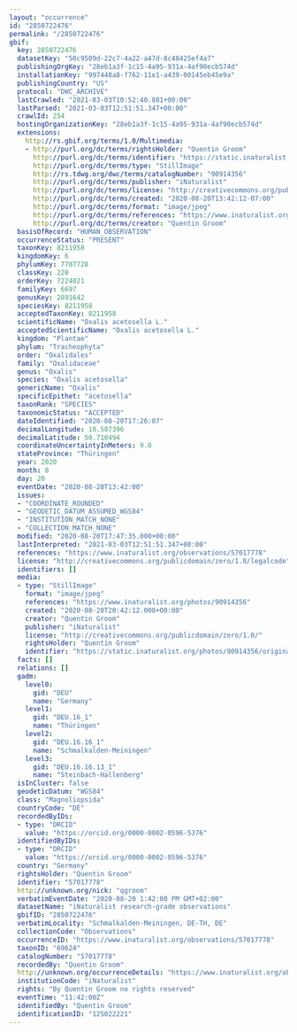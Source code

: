 ```yaml
---
layout: "occurrence"
id: "2850722476"
permalink: "/2850722476"
gbif:
  key: 2850722476
  datasetKey: "50c9509d-22c7-4a22-a47d-8c48425ef4a7"
  publishingOrgKey: "28eb1a3f-1c15-4a95-931a-4af90ecb574d"
  installationKey: "997448a8-f762-11e1-a439-00145eb45e9a"
  publishingCountry: "US"
  protocol: "DWC_ARCHIVE"
  lastCrawled: "2021-03-03T10:52:40.881+00:00"
  lastParsed: "2021-03-03T12:51:51.347+00:00"
  crawlId: 254
  hostingOrganizationKey: "28eb1a3f-1c15-4a95-931a-4af90ecb574d"
  extensions:
    http://rs.gbif.org/terms/1.0/Multimedia:
    - http://purl.org/dc/terms/rightsHolder: "Quentin Groom"
      http://purl.org/dc/terms/identifier: "https://static.inaturalist.org/photos/90914356/original.jpeg?1597926889"
      http://purl.org/dc/terms/type: "StillImage"
      http://rs.tdwg.org/dwc/terms/catalogNumber: "90914356"
      http://purl.org/dc/terms/publisher: "iNaturalist"
      http://purl.org/dc/terms/license: "http://creativecommons.org/publicdomain/zero/1.0/"
      http://purl.org/dc/terms/created: "2020-08-20T13:42:12-07:00"
      http://purl.org/dc/terms/format: "image/jpeg"
      http://purl.org/dc/terms/references: "https://www.inaturalist.org/photos/90914356"
      http://purl.org/dc/terms/creator: "Quentin Groom"
  basisOfRecord: "HUMAN_OBSERVATION"
  occurrenceStatus: "PRESENT"
  taxonKey: 8211958
  kingdomKey: 6
  phylumKey: 7707728
  classKey: 220
  orderKey: 7224021
  familyKey: 6697
  genusKey: 2891642
  speciesKey: 8211958
  acceptedTaxonKey: 8211958
  scientificName: "Oxalis acetosella L."
  acceptedScientificName: "Oxalis acetosella L."
  kingdom: "Plantae"
  phylum: "Tracheophyta"
  order: "Oxalidales"
  family: "Oxalidaceae"
  genus: "Oxalis"
  species: "Oxalis acetosella"
  genericName: "Oxalis"
  specificEpithet: "acetosella"
  taxonRank: "SPECIES"
  taxonomicStatus: "ACCEPTED"
  dateIdentified: "2020-08-20T17:26:07"
  decimalLongitude: 10.587396
  decimalLatitude: 50.710494
  coordinateUncertaintyInMeters: 9.0
  stateProvince: "Thüringen"
  year: 2020
  month: 8
  day: 20
  eventDate: "2020-08-20T13:42:00"
  issues:
  - "COORDINATE_ROUNDED"
  - "GEODETIC_DATUM_ASSUMED_WGS84"
  - "INSTITUTION_MATCH_NONE"
  - "COLLECTION_MATCH_NONE"
  modified: "2020-08-20T17:47:35.000+00:00"
  lastInterpreted: "2021-03-03T12:51:51.347+00:00"
  references: "https://www.inaturalist.org/observations/57017778"
  license: "http://creativecommons.org/publicdomain/zero/1.0/legalcode"
  identifiers: []
  media:
  - type: "StillImage"
    format: "image/jpeg"
    references: "https://www.inaturalist.org/photos/90914356"
    created: "2020-08-20T20:42:12.000+00:00"
    creator: "Quentin Groom"
    publisher: "iNaturalist"
    license: "http://creativecommons.org/publicdomain/zero/1.0/"
    rightsHolder: "Quentin Groom"
    identifier: "https://static.inaturalist.org/photos/90914356/original.jpeg?1597926889"
  facts: []
  relations: []
  gadm:
    level0:
      gid: "DEU"
      name: "Germany"
    level1:
      gid: "DEU.16_1"
      name: "Thüringen"
    level2:
      gid: "DEU.16.16_1"
      name: "Schmalkalden-Meiningen"
    level3:
      gid: "DEU.16.16.13_1"
      name: "Steinbach-Hallenberg"
  isInCluster: false
  geodeticDatum: "WGS84"
  class: "Magnoliopsida"
  countryCode: "DE"
  recordedByIDs:
  - type: "ORCID"
    value: "https://orcid.org/0000-0002-0596-5376"
  identifiedByIDs:
  - type: "ORCID"
    value: "https://orcid.org/0000-0002-0596-5376"
  country: "Germany"
  rightsHolder: "Quentin Groom"
  identifier: "57017778"
  http://unknown.org/nick: "qgroom"
  verbatimEventDate: "2020-08-20 1:42:00 PM GMT+02:00"
  datasetName: "iNaturalist research-grade observations"
  gbifID: "2850722476"
  verbatimLocality: "Schmalkalden-Meiningen, DE-TH, DE"
  collectionCode: "Observations"
  occurrenceID: "https://www.inaturalist.org/observations/57017778"
  taxonID: "69624"
  catalogNumber: "57017778"
  recordedBy: "Quentin Groom"
  http://unknown.org/occurrenceDetails: "https://www.inaturalist.org/observations/57017778"
  institutionCode: "iNaturalist"
  rights: "By Quentin Groom no rights reserved"
  eventTime: "11:42:00Z"
  identifiedBy: "Quentin Groom"
  identificationID: "125022221"
---
```

